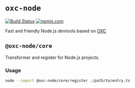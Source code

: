 # `oxc-node`

[![Build Status][ci-badge]][ci-url]
[![npmjs.com][npm-badge]][npm-url]

Fast and friendly Node.js devtools based on [OXC](https://github.com/oxc-project/oxc)

## `@oxc-node/core`

Transformer and register for Node.js projects.

### Usage

```bash
node --import @oxc-node/core/register ./path/to/entry.ts
```

[ci-badge]: https://github.com/oxc-project/oxc-node/actions/workflows/CI.yml/badge.svg?branch=main
[ci-url]: https://github.com/oxc-project/oxc-node/actions/workflows/CI.yml
[npm-url]: https://www.npmjs.com/package/@oxc-node/core
[npm-badge]: https://img.shields.io/npm/dw/@oxc-node/core?label=npm

